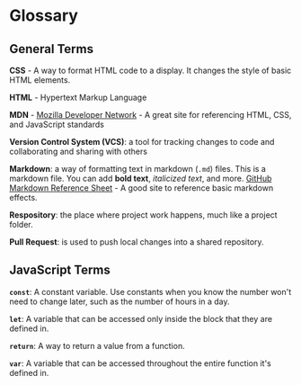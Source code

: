 # Glossary

## General Terms

**CSS** - A way to format HTML code to a display. It changes the style of basic HTML elements.

**HTML** - Hypertext Markup Language

**MDN** - [Mozilla Developer Network](https://developer.mozilla.org/en-US/https://developer.mozilla.org/en-US/docs/Web#web_technology_references)
    - A great site for referencing HTML, CSS, and JavaScript standards

**Version Control System (VCS)**: a tool for tracking changes to code and collaborating and sharing with others

**Markdown**: a way of formatting text in markdown (`.md`) files. This is a markdown file. You can add **bold text**, *italicized text*, and more. 
[GitHub Markdown Reference Sheet](https://docs.github.com/en/get-started/writing-on-github/getting-started-with-writing-and-formatting-on-github/basic-writing-and-formatting-syntax)
    - A good site to reference basic markdown effects.

**Respository**: the place where project work happens, much like a project folder.

**Pull Request**: is used to push local changes into a shared repository.

## JavaScript Terms

**`const`**: A constant variable. Use constants when you know the number won't need to change later, such as the number of hours in a day.

**`let`**: A variable that can be accessed only inside the block that they are defined in.

**`return`**: A way to return a value from a function.

**`var`**: A variable that can be accessed throughout the entire function it's defined in.


